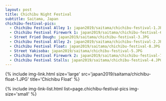 ```yaml
---
layout: post
title: Chichibu Night Festival
subtitle: Saitama, Japan
chichibu-festival-pics:
  - Chichibu Festival Alley 1: japan2019/saitama/chichibu-festival-1.JPG
  - Chichibu Festival Firework 1: japan2019/saitama/chichibu-festival-6.JPG
  - Street Fried Dough: japan2019/saitama/chichibu-festival-3.JPG
  - Chichibu Festival Alley 2: japan2019/saitama/chichibu-festival-2.JPG
  - Chichibu Festival Float: japan2019/saitama/chichibu-festival-8.JPG
  - Street Yakisoba: japan2019/saitama/chichibu-festival-5.JPG
  - Chichibu Festival Firework 2: japan2019/saitama/chichibu-festival-7.JPG
  - Chichibu Festival Stalls: japan2019/saitama/chichibu-festival-4.JPG
---
```


<columns>
  <onecolumn class="margined">
    {% include img-link.html size='large' src='japan2019/saitama/chichibu-float-1.JPG' title='Chichibu Float' %}
    </onecolumn>
</columns>

{% include img-link-list.html list=page.chichibu-festival-pics img-size='small' %}